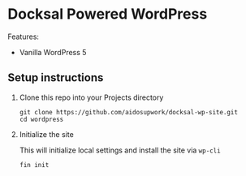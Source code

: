 # Docksal Powered WordPress 

Features:

- Vanilla WordPress 5

## Setup instructions

1. Clone this repo into your Projects directory

    ```
    git clone https://github.com/aidosupwork/docksal-wp-site.git
    cd wordpress
    ```

2. Initialize the site

    This will initialize local settings and install the site via `wp-cli`

    ```
    fin init
    ```
